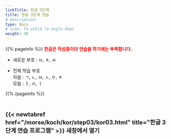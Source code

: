 ```yaml
---
linkTitle: 한글 3단계
title: 한글 3단계 연습
# description: 
type: docs
# icon: fa-solid fa-angle-down
weight: 30
---
```


{{% pageinfo %}}
<span style="color:red">**한글은 작성중이라 연습을 하기에는 부족합니다.**</span>

* 새로운 부호 : ㅂ, ㅊ, ㅛ

* 전체 학습 부호<br>
자음 : ㄱ, ㄴ, ㅂ, ㅅ, ㅇ, ㅊ<br>
모음 : ㅏ, ㅛ, ㅣ<br>

{{% /pageinfo %}}

<br>

<b><span style="font-size:130%">{{< newtabref href="/morse/koch/kor/step03/kor03.html" title="한글 3단계 연습 프로그램" >}} 새창에서 열기</span></b>

